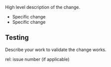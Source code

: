High level description of the change.

* Specific change
* Specific change

## Testing

Describe your work to validate the change works.

rel: issue number (if applicable)
